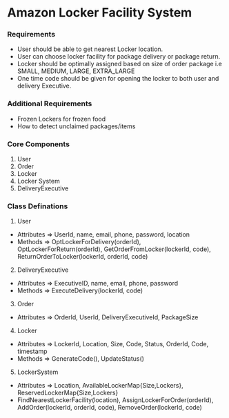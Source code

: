 # Amazon Locker Facility System

### Requirements
- User should be able to get nearest Locker location.
- User can choose locker facility for package delivery or package return.
- Locker should be optimally assigned based on size of order package i.e SMALL, MEDIUM, LARGE, EXTRA_LARGE
- One time code should be given for opening the locker to both user and delivery Executive.

### Additional Requirements
- Frozen Lockers for frozen food
- How to detect unclaimed packages/items

### Core Components
1. User
2. Order
3. Locker
4. Locker System
5. DeliveryExecutive

### Class Definations
1. User 
- Attributes => UserId, name, email, phone, password, location
- Methods    => OptLockerForDelivery(orderId), OptLockerForReturn(orderId), GetOrderFromLocker(lockerId, code), ReturnOrderToLocker(lockerId, orderId, code)

2. DeliveryExecutive
- Attributes => ExecutiveID, name, email, phone, password
- Methods    => ExecuteDelivery(lockerId, code)

3. Order
- Attributes => OrderId, UserId, DeliveryExecutiveId, PackageSize

4. Locker
- Attributes => LockerId, Location, Size, Code, Status, OrderId, Code, timestamp
- Methods    => GenerateCode(), UpdateStatus()

5. LockerSystem
- Attributes => Location, AvailableLockerMap{Size,Lockers}, ReservedLockerMap{Size,Lockers}
- FindNearestLockerFacility(location), AssignLockerForOrder(orderId), AddOrder(lockerId, orderId, code), RemoveOrder(lockerId, code)

